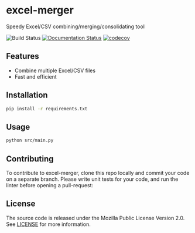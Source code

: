 # excel-merger
Speedy Excel/CSV combining/merging/consolidating tool

![Build Status](https://github.com/arif-basri/excel-merger/actions/workflows/ci.yml/badge.svg)
[![Documentation Status](https://readthedocs.org/projects/excel-merger/badge/?version=latest)](https://excel-merger.readthedocs.io/en/latest/?badge=latest)
[![codecov](https://codecov.io/gh/arif-basri/excel-merger/branch/main/graph/badge.svg)](https://codecov.io/gh/arif-basri/excel-merger)

## Features
- Combine multiple Excel/CSV files
- Fast and efficient

## Installation
```bash
pip install -r requirements.txt
```

## Usage
```bash
python src/main.py
```

## Contributing
To contribute to excel-merger, clone this repo locally and commit your code on a separate branch. Please write unit tests for your code, and run the linter before opening a pull-request:



## License
The source code is released under the Mozilla Public License Version 2.0. See [LICENSE](LICENSE) for more information.
